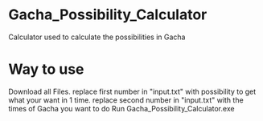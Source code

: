 # Gacha_Possibility_Calculator
Calculator used to calculate the possibilities in Gacha

# Way to use
Download all Files.
replace first number in "input.txt" with possibility to get what your want in 1 time.
replace second number in "input.txt" with the times of Gacha you want to do
Run Gacha_Possibility_Calculator.exe
